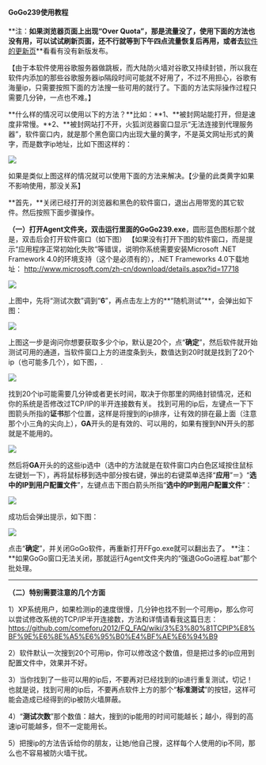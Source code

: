 #### GoGo239使用教程

**注：**如果浏览器页面上出现“Over Quota”，那是流量没了，使用下面的方法也没有用，可以试试刷新页面，还不行就等到下午四点流量恢复后再用，或者去**[软件的更新页](https://github.com/comeforu2012/truth/wiki/FirefoxPlus)**看看有没有新版发布。

【由于本软件使用谷歌服务器做跳板，而大陆防火墙对谷歌又持续封锁，所以我在软件内添加的那些谷歌服务器ip隔段时间可能就不好用了，不过不用担心，谷歌有海量ip，只需要按照下面的方法搜一些可用的就行了。下面的方法实际操作过程只需要几分钟，一点也不难。】

**什么样的情况可以使用以下的方法？**比如：**1、**被封网站能打开，但是速度非常慢。**2、**被封网站打不开，火狐浏览器窗口显示“无法连接到代理服务器”，软件窗口内，就是那个黑色窗口内出现大量的黄字，不是英文网址形式的黄字，而是数字ip地址，比如下图这样的：

![](https://msafyw.bl3301.livefilestore.com/y2mGz2tLQrMVkH0T3cHXqrExRExRaqisMf_AIxLMllM0YbI-LB9pTdMGEMqcFJyYxU8PYRLEVztU8MrDBAEgqPzTiXvGifigz2TdeBXKc9ky1fhni163kWR4hKSQy2jje4D/image001.png?psid=1)

如果是类似上图这样的情况就可以使用下面的方法来解决。【少量的此类黄字如果不影响使用，那没关系】

**首先，**关闭已经打开的浏览器和黑色的软件窗口，退出占用带宽的其它软件。然后按照下面步骤操作。

**（一）**打开Agent文件夹，双击运行里面的**GoGo239.exe**，圆形蓝色图标那个就是，双击后会打开软件窗口（如下图）
【如果没有打开下图的软件窗口，而是提示“应用程序正常初始化失败”等错误，说明你系统需要安装Microsoft .NET Framework 4.0的环境支持（这个是必须有的），.NET Frameworks 4.0下载地址： http://www.microsoft.com/zh-cn/download/details.aspx?id=17718

![](https://ztomjw.bl3301.livefilestore.com/y2m3-LySyxMDrSqxedBdJNWmNU2HXXTGuTFEG9JM5u_D3MH2Q1TL-Qelv3w6fu_gmydZcMtDmwQ3qFE27Sq_umN2AU4tdYGJggLcUx2J2VIcQUwJ2EuMDRrwmRuXsvb4METYT-bJWgMo7zovjWOLs5yaqMDgJpatTzn6dgv4uRr2EY/Image%201.png?psid=1)

上图中，先将“测试次数”调到“**6**”，再点击左上方的**“随机测试”**，会弹出如下图：

![](https://ztomjw.bl3301.livefilestore.com/y2m4JyO0P27dUNTjbWV7eyinlW2d_nb38SKDmAjZGSRqIJVplfGGpcFJbxqz-GTSN3OsQQY1Ey9_TonP6qfX2FqclG5OaX52E8wC1J_D8bsIjYNuRj-2PMABQwZtuluniK0FfGxXtVNeZ2V6A6alKSaYDAKkLxJwGQFLy-N2YWyqJg/Image%202.png?psid=1)

上图这一步是询问你想要获取多少个ip，默认是20个，点“**确定**”，然后软件就开始测试可用的通道，当软件窗口上方的进度条到头，数值达到20时就是找到了20个ip（也可能多几个），如下图，.

![](https://ztomjw.bl3301.livefilestore.com/y2mg6PK3VV690pgq9uqMhSPbGZVSeH6wIwOFfOoITGnkKQeUbRCQCKmq46yTR-m3EmGHAH4C-hurA5NEx5mhFl68A4S2RJ_Lc-suo9kujIHgW53NJ6vydZa1tVYG15UxWOlx9YnfZWDrLnuHdjW3pSlNw3mZlSVj2CFycSklUoNB3g/Image%209.png?psid=1)

找到20个ip可能需要几分钟或者更长时间，取决于你那里的网络封锁情况，还和你的系统是否修改过TCP/IP的半开连接数有关。
找到可用的ip后，左键点一下下图箭头所指的**证书**那个位置，这样是将搜到的ip排序，让有效的排在最上面（注意那个小三角的尖向上），**GA**开头的是有效的、可以用的，如果有搜到NN开头的那就是不能用的。

![](https://ztomjw.bl3301.livefilestore.com/y2mv_dKPVgOgJB20gVApEHIjx0rt46WaD-K701wGzvSKYlNaZQie4wcD4JC_dhHmjl_OXQ9MJLBKIc_G_RfVraxSkVZ7IJBoUqo0KvpLYvX0FmuU5pcq2_Gz-mE84iEbXStvTmYw5M_MnuioRd5Go2C-s-z_dd5KTpvZufySuk0G6o/Image%208.png?psid=1)

然后将**GA**开头的的这些ip选中（选中的方法就是在软件窗口内白色区域按住鼠标左键划一下），再将鼠标移到选中部分按右键，弹出的右键菜单选择“**应用**”＝》“**选中的IP到用户配置文件**”，左键点击下图白箭头所指“**选中的IP到用户配置文件**”：

![](https://ztomjw.bl3301.livefilestore.com/y2mhu9TTZBhJ4WjcYONg9N9S9sX4c7HI_p_90MAw925DuDm5sUgGsxcJemqHlbN6s0euOSbWiKDv5bhHwJ57fldC9jgIlhJga144LO5oS2rvN2ceHBtVz6HOkaBxbQ9pnoIpgGBxtjopGquXakqG3yTrxsg1zav3ITTznYjE73LhzI/Image%206.png?psid=1)

成功后会弹出提示，如下图：

![](https://msafyw.bl3301.livefilestore.com/y2mBPg2d9WoL0EGMefovH_dbmZwcTEh0QyqMmH62K9gfzE6U97IBeUrLMP4YWnihuumCEl_Pc4f0mAdTMG9WfgPWwGPgDgjTvj7HQVywvamfxQ/image014.png?psid=1)

点击“**确定**”，并关闭GoGo软件，再重新打开FFgo.exe就可以翻出去了。
**注：**如果GoGo窗口无法关闭，那就运行Agent文件夹内的“强退GoGo进程.bat”那个批处理。

***

**（二）特别需要注意的几个方面**

1）XP系统用户，如果检测ip的速度很慢，几分钟也找不到一个可用ip，那么你可以尝试修改系统的TCP/IP半开连接数，方法和详情请看我这篇日志：
https://github.com/comeforu2012/FQ_FAQ/wiki/3%E3%80%81TCPIP%E8%BF%9E%E6%8E%A5%E6%95%B0%E4%BF%AE%E6%94%B9

2）软件默认一次搜到20个可用ip，你可以修改这个数值，但是把过多的ip应用到配置文件中，效果并不好。

3）当你找到了一些可以用的ip后，不要再对已经找到的ip进行重复测试，切记！也就是说，找到可用的ip后，不要再点软件上方的那个“**标准测试**”的按钮，这样可能会造成已经得到的ip被防火墙屏蔽。

4）“**测试次数**”那个数值：越大，搜到的ip能用的时间可能越长；越小，得到的高速ip可能越多，但不一定能用长。

5）把搜ip的方法告诉给你的朋友，让她/他自己搜，这样每个人使用的ip不同，那么也不容易被防火墙干扰。


